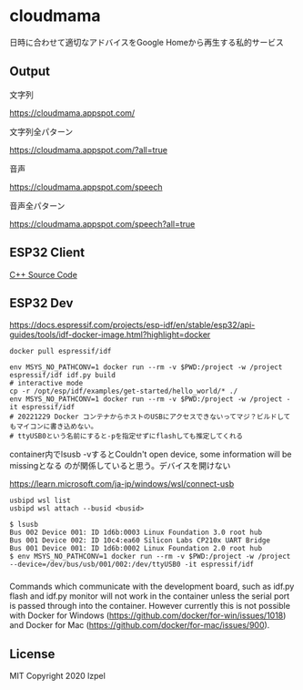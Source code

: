 # cloudmama

日時に合わせて適切なアドバイスをGoogle Homeから再生する私的サービス

## Output

文字列

https://cloudmama.appspot.com/

文字列全パターン

https://cloudmama.appspot.com/?all=true

音声

https://cloudmama.appspot.com/speech

音声全パターン

https://cloudmama.appspot.com/speech?all=true

## ESP32 Client

[C++ Source Code](esp32/cloudmama.ino)

## ESP32 Dev

https://docs.espressif.com/projects/esp-idf/en/stable/esp32/api-guides/tools/idf-docker-image.html?highlight=docker
```shell
docker pull espressif/idf

env MSYS_NO_PATHCONV=1 docker run --rm -v $PWD:/project -w /project espressif/idf idf.py build
# interactive mode
cp -r /opt/esp/idf/examples/get-started/hello_world/* ./
env MSYS_NO_PATHCONV=1 docker run --rm -v $PWD:/project -w /project -it espressif/idf
# 20221229 Docker コンテナからホストのUSBにアクセスできないってマジ？ビルドしてもマイコンに書き込めない。
# ttyUSB0という名前にすると-pを指定せずにflashしても推定してくれる
```

container内でlsusb -vするとCouldn't open device, some information will be missingとなる
のが関係していると思う。デバイスを開けない

https://learn.microsoft.com/ja-jp/windows/wsl/connect-usb

```shell
usbipd wsl list
usbipd wsl attach --busid <busid>
```

```shell
$ lsusb
Bus 002 Device 001: ID 1d6b:0003 Linux Foundation 3.0 root hub
Bus 001 Device 002: ID 10c4:ea60 Silicon Labs CP210x UART Bridge
Bus 001 Device 001: ID 1d6b:0002 Linux Foundation 2.0 root hub
$ env MSYS_NO_PATHCONV=1 docker run --rm -v $PWD:/project -w /project --device=/dev/bus/usb/001/002:/dev/ttyUSB0 -it espressif/idf
```

###
Commands which communicate with the development board, such as idf.py flash and idf.py monitor will not work in the container unless the serial port is passed through into the container. However currently this is not possible with Docker for Windows (https://github.com/docker/for-win/issues/1018) and Docker for Mac (https://github.com/docker/for-mac/issues/900).

## License
MIT Copyright 2020 lzpel